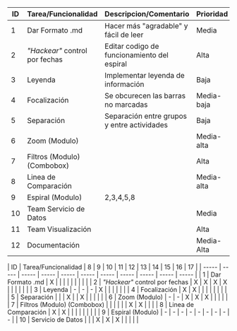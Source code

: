  | ID | Tarea/Funcionalidad | Descripcion/Comentario | Prioridad | Responsable | Avance |
 | ----- | ----- | ----- | ----- | ----- | ----- |
 | 1 | Dar Formato .md | Hacer más "agradable" y fácil de leer | Media | Felipe | 100% |
 | 2 | *"Hackear"* control por fechas | Editar codigo de funcionamiento del espiral | Alta | Jorge | 98% |
 | 3 | Leyenda | Implementar leyenda de información | Baja |  | 0% |
 | 4 | Focalización | Se obcurecen las barras no marcadas | Media-baja | Alfredo | 4% |
 | 5 | Separación | Separación entre grupos y entre actividades | Baja |  | 60% |
 | 6 | Zoom (Modulo) |  | Media-alta |  | 0% |
 | 7 | Filtros (Modulo) (Combobox) |  | Alta | Seba | 5% |
 | 8 | Linea de Comparación |  | Media-alta | Felipe | 45% |
 | 9 | Espiral (Modulo) | 2,3,4,5,8 |  |  | 5% |
 | 10 | Team Servicio de Datos |  | Media | Seba y Felipe | 1% |
 | 11 | Team Visualización |  | Alta | Jorge | 80% |
 | 12 | Documentación | | Media-Alta | Alfredo | 50% |


 | ID | Tarea/Funcionalidad | 8 | 9 | 10 | 11 | 12 | 13 | 14 | 15 | 16 | 17 |
 | ----- | ----- | ----- | ----- | ----- | ----- | ----- | ----- | ----- | ----- | ----- |
 | 1 | Dar Formato .md | X |  |  |  |  |  |  |  |  |
 | 2 | *"Hackear"* control por fechas | X | X | X | X |  |  |  |  |  |
 | 3 | Leyenda | - | - | - | X |  |  |  |  |  |
 | 4 | Focalización | X | X |  |  |  |  |  |  |  |
 | 5 | Separación |  |  | X |  | X |  |  |  |  |
 | 6 | Zoom (Modulo) | - | - | X | X | X |  |  |  |  |
 | 7 | Filtros (Modulo) (Combobox) |  |  |  |  |  | X | X |  |  |
 | 8 | Linea de Comparación | X | X |  |  |  |  |  |  |  |
 | 9 | Espiral (Modulo) | - | - | - | - | - | - | - | - | - |
 | 10 | Servicio de Datos |  |  | X | X | X |  |  |  |  |
